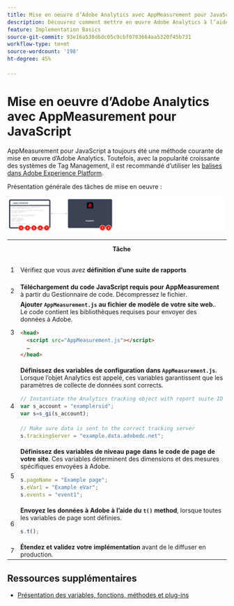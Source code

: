 ```yaml
---
title: Mise en oeuvre d’Adobe Analytics avec AppMeasurement pour JavaScript
description: Découvrez comment mettre en œuvre Adobe Analytics à l’aide de JavaScript sans système de gestion des balises.
feature: Implementation Basics
source-git-commit: 93e16a538d6dc05c9cbf0703664aa5320f45b731
workflow-type: tm+mt
source-wordcount: '198'
ht-degree: 45%

---
```


# Mise en oeuvre d’Adobe Analytics avec AppMeasurement pour JavaScript

AppMeasurement pour JavaScript a toujours été une méthode courante de mise en œuvre d’Adobe Analytics. Toutefois, avec la popularité croissante des systèmes de Tag Management, il est recommandé d’utiliser les [balises dans Adobe Experience Platform](../launch/overview.md).

Présentation générale des tâches de mise en oeuvre :

![Mise en oeuvre d’Adobe Analytics avec AppMeasurement - Aperçu](../assets/appmeasurement-annotated.png)

<table>

<tr>
<th style="width:5%"></th><th><b>Tâche</b></th><th><b>Plus d’informations</b></th>
</tr>

<tr>
<td>1</td><td>Vérifiez que vous avez <b>définition d’une suite de rapports</b></td><td><a href="../../admin/admin/c-manage-report-suites/report-suites-admin.md">Gestionnaire de suites de rapports</a></td>
</tr>

<tr>
<td>2</td><td><b>Téléchargement du code JavaScript requis pour AppMeasurement</b> à partir du Gestionnaire de code. Décompressez le fichier.</td><td><a href="../../admin/admin/code-manager-admin.md">Gestionnaire de code</a></td>
</tr>

<tr>
<td>3</td><td><b>Ajouter <code>AppMeasurement.js</code> au fichier de modèle de votre site web.</b>. Le code contient les bibliothèques requises pour envoyer des données à Adobe.

```html
<head>
  <script src="AppMeasurement.js"></script>
  …
</head>
```

</td><td></td>
</tr>

<tr>
<td>4</td><td><b>Définissez des variables de configuration dans <code>AppMeasurement.js</code></b>. Lorsque l’objet Analytics est appelé, ces variables garantissent que les paramètres de collecte de données sont corrects.

```JavaScript
// Instantiate the Analytics tracking object with report suite ID
var s_account = "examplersid";
var s=s_gi(s_account);
 
// Make sure data is sent to the correct tracking server
s.trackingServer = "example.data.adobedc.net";
```

</td><td><a href="../vars/config-vars/configuration-variables.md">Variables de configuration</a></td>
</tr>

<tr>
<td>5</td><td><b>Définissez des variables de niveau page dans le code de page de votre site</b>. Ces variables déterminent des dimensions et des mesures spécifiques envoyées à Adobe.

```js
s.pageName = "Example page";
s.eVar1 = "Example eVar";
s.events = "event1";
```

</td><td><a href="../vars/page-vars/page-variables.md">Variables de page</a></td>
</tr>

<tr>
<td>6</td><td><b>Envoyez les données à Adobe à l’aide du <code>t()</code> method</b>, lorsque toutes les variables de page sont définies.

```js
s.t();
```

</td><td><a href="../vars/functions/t-method.md">méthode t()</a></td>
</tr>

<tr>
<td>7</td><td><b>Étendez et validez votre implémentation</b> avant de le diffuser en production.</b></td><td></td>
</tr>

</table>

## Ressources supplémentaires

- [Présentation des variables, fonctions, méthodes et plug-ins](../vars/overview.md)
